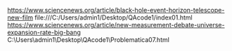 https://www.sciencenews.org/article/black-hole-event-horizon-telescope-new-film
file:///C:/Users/admin1/Desktop/QAcode1/index01.html
https://www.sciencenews.org/article/new-measurement-debate-universe-expansion-rate-big-bang
C:\Users\admin1\Desktop\QAcode1\Problematica07.html

